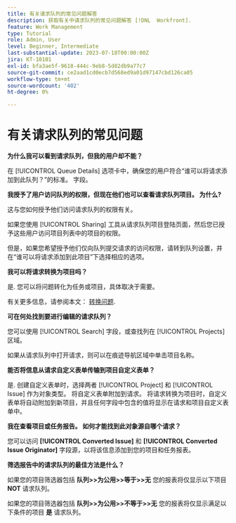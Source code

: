 ```yaml
---
title: 有关请求队列的常见问题解答
description: 获取有关中请求队列的常见问题解答 [!DNL  Workfront].
feature: Work Management
type: Tutorial
role: Admin, User
level: Beginner, Intermediate
last-substantial-update: 2023-07-18T00:00:00Z
jira: KT-10101
exl-id: bfa3ae5f-9618-444c-9eb8-5d82db9a77c7
source-git-commit: ce2aad1cd0ecb7d568ed9a01d97147cbd126ca05
workflow-type: tm+mt
source-wordcount: '402'
ht-degree: 0%

---
```


# 有关请求队列的常见问题

**为什么我可以看到请求队列，但我的用户却不能？**

在 [!UICONTROL Queue Details] 选项卡中，确保您的用户符合“谁可以将请求添加到此队列？”的标准。 字段。

**我授予了用户访问队列的权限，但现在他们也可以查看请求队列项目。 为什么?**

这与您如何授予他们访问请求队列的权限有关。

如果您使用 [!UICONTROL Sharing] 工具从请求队列项目登陆页面，然后您已授予这些用户访问项目列表中的项目的权限。

但是，如果您希望授予他们仅向队列提交请求的访问权限，请转到队列设置，并在“谁可以将请求添加到此项目”下选择相应的选项。

**我可以将请求转换为项目吗？**

是. 您可以将问题转化为任务或项目，具体取决于需要。

有关更多信息，请参阅本文： [转换问题](https://experienceleague.adobe.com/docs/workfront/using/manage-work/issues/convert-issues/convert-issues-overview.html?lang=en).

**可在何处找到要进行编辑的请求队列？**

您可以使用 [!UICONTROL Search] 字段，或查找列在 [!UICONTROL Projects] 区域。

如果从请求队列中打开请求，则可以在痕迹导航区域中单击项目名称。

**能否将信息从请求自定义表单传输到项目自定义表单？**

是. 创建自定义表单时，选择两者 [!UICONTROL Project] 和 [!UICONTROL Issue] 作为对象类型。 将自定义表单附加到请求。 将请求转换为项目时，自定义表单将自动附加到新项目，并且任何字段中包含的值将显示在请求和项目自定义表单中。

**我在查看项目或任务报告。 如何才能找到此对象源自哪个请求？**

您可以访问 **[!UICONTROL Converted Issue]** 和 **[!UICONTROL Converted Issue Originator]** 字段源，以将该信息添加到您的项目和任务报表。

**筛选报告中的请求队列的最佳方法是什么？**

如果您的项目筛选器包括 **队列>>为公用>>等于>>无** 您的报表将仅显示以下项目 **NOT** 请求队列。

如果您的项目筛选器包括 **队列>>为公用>>不等于>>无** 您的报表将仅显示满足以下条件的项目 **是** 请求队列。
